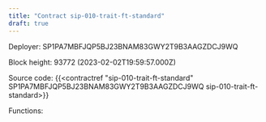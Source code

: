 ```yaml
---
title: "Contract sip-010-trait-ft-standard"
draft: true
---
```

Deployer: SP1PA7MBFJQP5BJ23BNAM83GWY2T9B3AAGZDCJ9WQ


 



Block height: 93772 (2023-02-02T19:59:57.000Z)

Source code: {{<contractref "sip-010-trait-ft-standard" SP1PA7MBFJQP5BJ23BNAM83GWY2T9B3AAGZDCJ9WQ sip-010-trait-ft-standard>}}

Functions:


